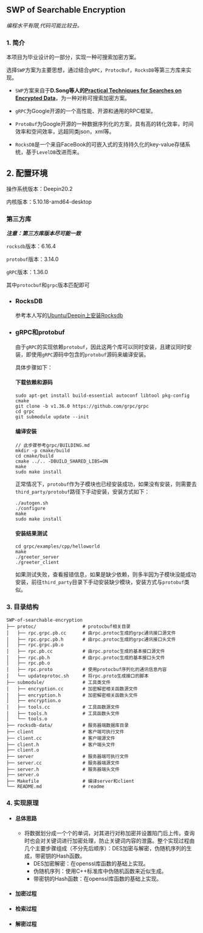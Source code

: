 ## SWP of Searchable Encryption

*编程水平有限,代码可能比较丑。*

### 1. 简介

本项目为毕业设计的一部分，实现一种可搜索加密方案。


选择`SWP`方案为主要思想，通过结合`gRPC`，`ProtocBuf`，`RocksDB`等第三方库来实现。

+ `SWP`方案来自于**D.Song等人的[Practical Techniques for Searches on Encrypted Data](http://ieeexplore.ieee.org/abstract/document/848445/)**，为一种对称可搜索加密方案。

+ `gRPC`为Google开源的一个高性能、开源和通用的RPC框架。
+ `ProtoBuf`为Google开源的一种数据序列化的方案，具有高的转化效率，时间效率和空间效率，远超同类json，xml等。
+ `RocksDB`是一个来自FaceBook的可嵌入式的支持持久化的key-value存储系统，基于`LevelDB`改进而来。

## 2. 配置环境

操作系统版本：Deepin20.2 

内核版本：5.10.18-amd64-desktop

### 第三方库

***注意：第三方库版本尽可能一致***

`rocksdb`版本：6.16.4

`protobuf`版本：3.14.0

`gRPC`版本：1.36.0

其中`protocbuf`和`grpc`版本匹配即可

+ ### RocksDB

  参考本人写的[Ubuntu/Deepin上安装Rocksdb](https://www.jianshu.com/p/575b2e27b028)

+ ### gRPC和protobuf

  由于`gRPC`的实现依赖`protobuf`，因此这两个库可以同时安装，且建议同时安装，即使用`gRPC`源码中包含的`protobuf`源码来编译安装。

  具体步骤如下：

  #### 下载依赖和源码

  ```shell
  sudo apt-get install build-essential autoconf libtool pkg-config cmake
  git clone -b v1.36.0 https://github.com/grpc/grpc
  cd grpc
  git submodule update --init
  ```

  #### 编译安装

  ```shell
  // 此步骤参考grpc/BUILDING.md
  mkdir -p cmake/build
  cd cmake/build
  cmake ../.. -DBUILD_SHARED_LIBS=ON
  make
  sudo make install
  ```

  正常情况下，`protobuf`作为子模块也已经安装成功，如果没有安装，则需要去`third_party/protobuf`路径下手动安装，安装方式如下：

  ```shell
  ./autogen.sh
  ./configure
  make
  sudo make install
  ```

  #### 安装结果测试

  ```shell
  cd grpc/examples/cpp/helloworld
  make
  ./greeter_server
  ./greeter_client
  ```

  如果测试失败，查看报错信息，如果是缺少依赖，则多半因为子模块没能成功安装，前往`third_party`目录下手动安装缺少模块，安装方式与`protobuf`类似。

### 3. 目录结构

```
SWP-of-searchable-encryption
├── protoc/					# protocbuf相关目录
│	├── rpc.grpc.pb.cc		# 由rpc.protoc生成的grpc通讯接口源文件
│	├── rpc.grpc.pb.h		# 由rpc.protoc生成的grpc通讯接口头文件
│	├── rpc.grpc.pb.o		
│	├── rpc.pb.cc			# 由rpc.protoc生成的基本接口源文件
│	├── rpc.pb.h			# 由rpc.protoc生成的基本接口头文件
│	├── rpc.pb.o			
│	├── rpc.proto			# 使用protocbuf序列化的通讯信息内容
│	└── updateprotoc.sh		# 将rpc.proto生成接口的脚本
├── submodule/				# 工具类文件
│	├── encryption.cc		# 加密解密相关函数源文件
│	├── encryption.h		# 加密解密相关函数头文件
│	├── encryption.o		
│	├── tools.cc			# 工具函数源文件
│	├── tools.h				# 工具函数头文件
│	└── tools.o				
├── rocksdb-data/			# 服务器端数据库目录
├── client					# 客户端可执行文件
├── client.cc				# 客户端源文件
├── client.h				# 客户端头文件
├── client.o					
├── server					# 服务器端可执行文件
├── server.cc				# 服务器端源文件
├── server.h				# 服务器端头文件
├── server.o					
├── Makefile				# 编译server和client
└── README.md				# readme
```

### 4. 实现原理

+ #### 总体思路

  + 将数据划分成一个个的单词，对其进行对称加密并设置陷门后上传。查询时也会对关键词进行加密处理，防止关键词内容的泄露。整个实现过程由几个主要步骤组成（不分先后顺序）：DES加密与解密，伪随机序列的生成，带密钥的Hash函数。
    + DES加密解密：在openssl库函数的基础上实现。
    + 伪随机序列：使用C++标准库中伪随机函数来近似生成。
    + 带密钥的Hash函数：在openssl库函数的基础上实现。

+ #### 加密过程

+ #### 检索过程

+ #### 解密过程
